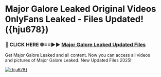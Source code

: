 # Major Galore Leaked Original Videos 0nlyFans Leaked - Files Updated! ({hju678})

<h3>🔴 CLICK HERE 🌐==►► <a href="https://wtach.club/leakvideo/" rel="nofollow">Major Galore Leaked Updated Files</a></h3>

Get Major Galore Leaked and all content. Now you can access all videos and pictures of Major Galore Leaked. New Updated Files 2025!

[![{hju678}](https://i.imgur.com/PQ7UWWw.gif)](https://wtach.club/leakvideo/)